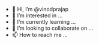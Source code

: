 - 👋 Hi, I’m @vinodprajap
- 👀 I’m interested in ...
- 🌱 I’m currently learning ...
- 💞️ I’m looking to collaborate on ...
- 📫 How to reach me ...

<!---
vinodprajap/vinodprajap is a ✨ special ✨ repository because its `README.md` (this file) appears on your GitHub profile.
You can click the Preview link to take a look at your changes.
--->
